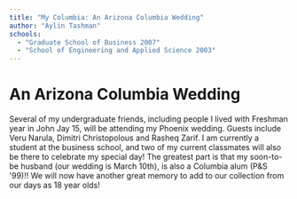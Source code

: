 ```yaml
---
title: "My Columbia: An Arizona Columbia Wedding"
author: "Aylin Tashman"
schools:
  - "Graduate School of Business 2007"
  - "School of Engineering and Applied Science 2003"
---
```


# An Arizona Columbia Wedding

Several of my undergraduate friends, including people I lived with Freshman year in John Jay 15, will be attending my Phoenix wedding.  Guests include Veru Narula, Dimitri Christopolous and Rasheq Zarif.  I am currently a student at the business school, and two of my current classmates will also be there to celebrate my special day!  The greatest part is that my soon-to-be husband (our wedding is March 10th), is also a Columbia alum (P&S '99)!!  We will now have another great memory to add to our collection from our days as 18 year olds!
